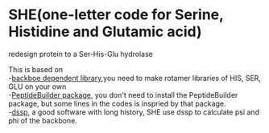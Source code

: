 # SHE(one-letter code for Serine, Histidine and Glutamic acid)
redesign protein to a Ser-His-Glu hydrolase 

This is based on  
-[backboe dependent library](http://dunbrack.fccc.edu/bbdep2010/Tutorial.php),you need to make rotamer libraries of HIS, SER, GLU on your own  
-[PeptideBuilder package](https://github.com/mtien/PeptideBuilder), you don't need to install the PeptideBuilder package, but some lines in the codes is inspried by that package.  
-[dssp](https://swift.cmbi.umcn.nl/gv/dssp/DSSP_3.html), a good software with long history, SHE use dssp to calculate psi and phi of the backbone.

